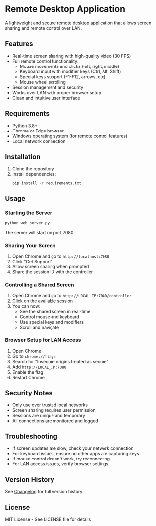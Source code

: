 # Remote Desktop Application

A lightweight and secure remote desktop application that allows screen sharing and remote control over LAN.

## Features

- Real-time screen sharing with high-quality video (30 FPS)
- Full remote control functionality:
  - Mouse movements and clicks (left, right, middle)
  - Keyboard input with modifier keys (Ctrl, Alt, Shift)
  - Special keys support (F1-F12, arrows, etc)
  - Mouse wheel scrolling
- Session management and security
- Works over LAN with proper browser setup
- Clean and intuitive user interface

## Requirements

- Python 3.8+
- Chrome or Edge browser
- Windows operating system (for remote control features)
- Local network connection

## Installation

1. Clone the repository
2. Install dependencies:
   ```bash
   pip install -r requirements.txt
   ```

## Usage

### Starting the Server
```bash
python web_server.py
```
The server will start on port 7080.

### Sharing Your Screen
1. Open Chrome and go to `http://localhost:7080`
2. Click "Get Support"
3. Allow screen sharing when prompted
4. Share the session ID with the controller

### Controlling a Shared Screen
1. Open Chrome and go to `http://LOCAL_IP:7080/controller`
2. Click on the available session
3. You can now:
   - See the shared screen in real-time
   - Control mouse and keyboard
   - Use special keys and modifiers
   - Scroll and navigate

### Browser Setup for LAN Access
1. Open Chrome
2. Go to `chrome://flags`
3. Search for "Insecure origins treated as secure"
4. Add `http://LOCAL_IP:7080`
5. Enable the flag
6. Restart Chrome

## Security Notes

- Only use over trusted local networks
- Screen sharing requires user permission
- Sessions are unique and temporary
- All connections are monitored and logged

## Troubleshooting

- If screen updates are slow, check your network connection
- For keyboard issues, ensure no other apps are capturing keys
- If mouse control doesn't work, try reconnecting
- For LAN access issues, verify browser settings

## Version History

See [Changelog](docs/changelog.md) for full version history.

## License

MIT License - See LICENSE file for details
